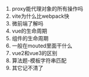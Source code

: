 1. proxy能代理对象的所有操作吗
2. vite为什么比webpack快
3. 微前端了解吗
4. vue的生命周期
5. 组件的生命周期
6. 一般在mouted里面干什么
7. vue2和vue3的区别
8. 算法题-模板字符串匹配
9. 其它记不清了
